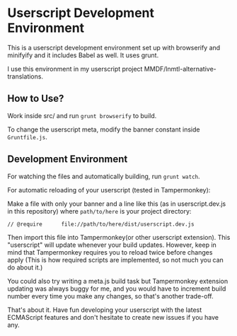 # Userscript Development Environment
This is a userscript development environment set up with browserify and minifyify and it includes Babel as well. It uses grunt.

I use this environment in my userscript project MMDF/lnmtl-alternative-translations.

## How to Use?
Work inside src/ and run `grunt browserify` to build. 

To change the userscript meta, modify the banner constant inside `Gruntfile.js`.

## Development Environment
For watching the files and automatically building, run `grunt watch`.

For automatic reloading of your userscript (tested in Tampermonkey):

Make a file with only your banner and a line like this (as in userscript.dev.js in this repository) where `path/to/here` is your project directory:

`
// @require      file://path/to/here/dist/userscript.dev.js
`

Then import this file into Tampermonkey(or other userscript extension). This "userscript" will update whenever your build updates. However, keep in mind that Tampermonkey requires you to reload twice before changes apply (This is how required scripts are implemented, so not much you can do about it.)

You could also try writing a meta.js build task but Tampermonkey extension updating was always buggy for me, and you would have to increment build number every time you make any changes, so that's another trade-off.

That's about it. Have fun developing your userscript with the latest ECMAScript features and don't hesitate to create new issues if you have any.